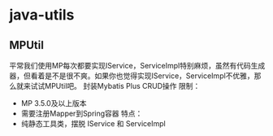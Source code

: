 # java-utils

## MPUtil
平常我们使用MP每次都要实现IService，ServiceImpl特别麻烦，虽然有代码生成器，但看着是不是很不爽。如果你也觉得实现IService，ServiceImpl不优雅，那么就来试试MPUtil吧。
封装Mybatis Plus CRUD操作
限制：
- MP 3.5.0及以上版本
- 需要注册Mapper到Spring容器
特点：
- 纯静态工具类，摆脱 IService 和 ServiceImpl
